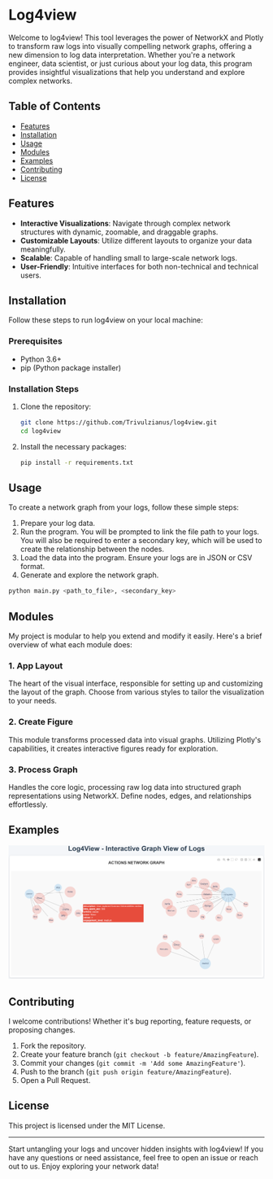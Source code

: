 # Log4view

Welcome to log4view! This tool leverages the power of NetworkX and Plotly to transform raw logs into visually compelling network graphs, offering a new dimension to log data interpretation. Whether you're a network engineer, data scientist, or just curious about your log data, this program provides insightful visualizations that help you understand and explore complex networks.

## Table of Contents

- [Features](#features)
- [Installation](#installation)
- [Usage](#usage)
- [Modules](#modules)
- [Examples](#examples)
- [Contributing](#contributing)
- [License](#license)

## Features

- **Interactive Visualizations**: Navigate through complex network structures with dynamic, zoomable, and draggable graphs.
- **Customizable Layouts**: Utilize different layouts to organize your data meaningfully.
- **Scalable**: Capable of handling small to large-scale network logs.
- **User-Friendly**: Intuitive interfaces for both non-technical and technical users.

## Installation

Follow these steps to run log4view on your local machine:

### Prerequisites

- Python 3.6+
- pip (Python package installer)

### Installation Steps

1. Clone the repository:
    ```bash
    git clone https://github.com/Trivulzianus/log4view.git
    cd log4view
    ```

2. Install the necessary packages:
    ```bash
    pip install -r requirements.txt
    ```

## Usage

To create a network graph from your logs, follow these simple steps:

1. Prepare your log data.
2. Run the program. You will be prompted to link the file path to your logs. You will also be required to enter a secondary key, which will be used to create the relationship between the nodes.
3. Load the data into the program. Ensure your logs are in JSON or CSV format.
4. Generate and explore the network graph.

```bash
python main.py <path_to_file>, <secondary_key>
```

## Modules

My project is modular to help you extend and modify it easily. Here's a brief overview of what each module does:

### 1. App Layout

The heart of the visual interface, responsible for setting up and customizing the layout of the graph. Choose from various styles to tailor the visualization to your needs.

### 2. Create Figure

This module transforms processed data into visual graphs. Utilizing Plotly's capabilities, it creates interactive figures ready for exploration.

### 3. Process Graph

Handles the core logic, processing raw log data into structured graph representations using NetworkX. Define nodes, edges, and relationships effortlessly.

## Examples

![Alt text](log4view.png)

## Contributing

I welcome contributions! Whether it's bug reporting, feature requests, or proposing changes.

1. Fork the repository.
2. Create your feature branch (`git checkout -b feature/AmazingFeature`).
3. Commit your changes (`git commit -m 'Add some AmazingFeature'`).
4. Push to the branch (`git push origin feature/AmazingFeature`).
5. Open a Pull Request.

## License

This project is licensed under the MIT License.

---

Start untangling your logs and uncover hidden insights with log4view! If you have any questions or need assistance, feel free to open an issue or reach out to us. Enjoy exploring your network data!
